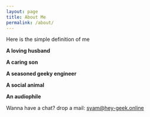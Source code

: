 ```yaml
---
layout: page
title: About Me
permalink: /about/
---
```


Here is the simple definition of me

 **A loving husband**
 
 **A caring son**
  
 **A seasoned geeky engineer**

 **A social animal**

 **An audiophile**

Wanna have a chat? drop a mail: [syam@hey-geek.online](mailto:syam@hey-geek.online)
